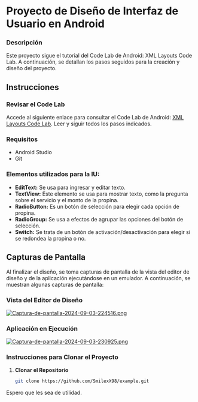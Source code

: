 # Proyecto de Diseño de Interfaz de Usuario en Android

### Descripción
Este proyecto sigue el tutorial del Code Lab de Android: XML Layouts Code Lab. A continuación, se detallan los pasos seguidos para la creación y diseño del proyecto.

## Instrucciones

### Revisar el Code Lab
Accede al siguiente enlace para consultar el Code Lab de Android: [XML Layouts Code Lab](http://https://developer.android.com/codelabs/basic-android-kotlin-training-xml-layouts?hl=es-419#1 "XML Layouts Code Lab"). Leer y siguir todos los pasos indicados.

### Requisitos
- Android Studio
- Git

### Elementos utilizados para la IU:
- **EditText:** Se usa para ingresar y editar texto.
- **TextView:** Este elemento se usa para mostrar texto, como la pregunta sobre el servicio y el monto de la propina.
- **RadioButton:** Es un botón de selección para elegir cada opción de propina.
- **RadioGroup:** Se usa a efectos de agrupar las opciones del botón de selección.
- **Switch:** Se trata de un botón de activación/desactivación para elegir si se redondea la propina o no.

## Capturas de Pantalla

Al finalizar el diseño, se toma capturas de pantalla de la vista del editor de diseño y de la aplicación ejecutándose en un emulador. A continuación, se muestran algunas capturas de pantalla:

### Vista del Editor de Diseño
[![Captura-de-pantalla-2024-09-03-224516.png](https://i.postimg.cc/SKPwSdw4/Captura-de-pantalla-2024-09-03-224516.png)](https://postimg.cc/QBp6SQ8Y)

### Aplicación en Ejecución
[![Captura-de-pantalla-2024-09-03-230925.png](https://i.postimg.cc/85rxjWS6/Captura-de-pantalla-2024-09-03-230925.png)](https://postimg.cc/PpTS7CNX)


### Instrucciones para Clonar el Proyecto

1. **Clonar el Repositorio**
   ```bash
   git clone https://github.com/SmilexX98/example.git
<p>
  Espero que les sea de utilidad.
</p>
